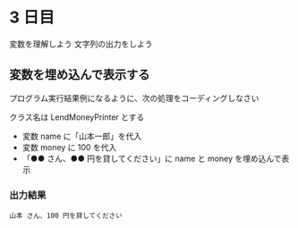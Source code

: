 # 3 日目

変数を理解しよう
文字列の出力をしよう

## 変数を埋め込んで表示する

プログラム実行結果例になるように、次の処理をコーディングしなさい

クラス名は LendMoneyPrinter とする

- 変数 name に「山本一郎」を代入
- 変数 money に 100 を代入
- 「●● さん、●● 円を貸してください」に name と money を埋め込んで表示

### 出力結果

```
山本 さん、100 円を貸してください
```
